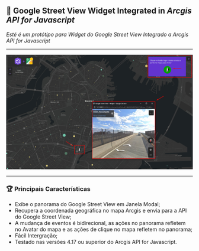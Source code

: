 ## 🚀 Google Street View Widget Integrated in <i>Arcgis API for Javascript </i>
<p>
  <i>
   Esté é um protótipo para Widget do Google Street View Integrado a Arcgis API for Javascript 
  </i>
</p>
<hr/>
<img src="./static/images/thumb.jpg" alt="thumb" />
<hr/>
<h3>🏆 Principais Características</i> </h3>

- Exibe o panorama do Google Street View em Janela Modal;
- Recupera a coordenada geográfica no mapa Arcgis e envia para a API do Google Street View;
- A mudança de eventos é bidirecional, as ações no panorama refletem no Avatar do mapa e as ações de clique no mapa refletem no panorama;
- Fácil Intergração;
- Testado nas versões 4.17 ou superior do Arcgis API for Javascript.
